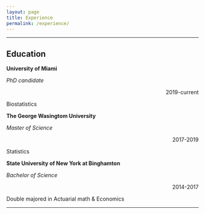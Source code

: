 ```yaml
---
layout: page
title: Experience
permalink: /experience/
---
```





---------------------------------------------------------------
## Education

**University of Miami**

*PhD candidate*	<div style="text-align: right"> 2019-current </div>																		

Biostatistics



**The George Wasingtom University**

*Master of Science*	<div style="text-align: right">  2017-2019 </div>																			

Statistics



**State University of New York at Binghamton**		

*Bachelor of Science* <div style="text-align: right"> 2014-2017 </div>		

Double majored in Actuarial math & Economics  

--------------------------------------------------------------

